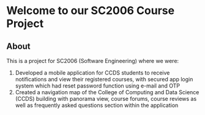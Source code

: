 # Welcome to our SC2006 Course Project
## About

This is a project for SC2006 (Software Engineering) where we were:
1. Developed a mobile application for CCDS students to receive notifications and view their registered courses, with secured app login system which had reset password function using e-mail and OTP
2. Created a navigation map of the College of Computing and Data Science (CCDS) building with panorama view, course forums, course reviews as well as frequently asked questions section within the application
